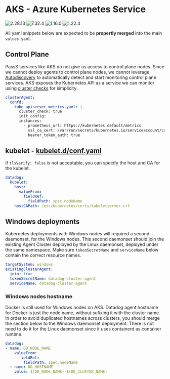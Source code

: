 # AKS - Azure Kubernetes Service

![2.28.13](https://img.shields.io/badge/Datadog%20chart-2.28.13-632ca6?labelColor=f0f0f0&logo=Helm&logoColor=0f1689)
![7.32.4](https://img.shields.io/badge/Agent-7.32.4-632ca6?&labelColor=f0f0f0&logo=Datadog&logoColor=632ca6)
![1.16.0](https://img.shields.io/badge/Cluster%20Agent-1.16.0-632ca6?labelColor=f0f0f0&logo=Datadog&logoColor=632ca6)
![1.22.4](https://img.shields.io/badge/AKS-1.22.4-0080ff?labelColor=f0f0f0&logo=Microsoft%20Azure&logoColor=0080ff)

All yaml snippets below are expected to be **propertly merged** into the main `values.yaml`.

## Control Plane

PassS services like AKS do not give us access to control plane nodes. Since we cannot deploy agents to control plane nodes, we cannot leverage [Autodiscovery](https://docs.datadoghq.com/agent/kubernetes/integrations/?tab=kubernetes) to automatically detect and start monitoring control plane services.
AKS exposes the Kubernetes API as a service we can monitor using [cluster checks](https://docs.datadoghq.com/agent/cluster_agent/clusterchecks/#static-configurations-in-files) for simplicity.

```yaml
clusterAgent:
  confd:
    kube_apiserver_metrics.yaml: |-
      cluster_check: true
      init_config:
      instances:
        - prometheus_url: https://kubernetes.default/metrics
          ssl_ca_cert: /var/run/secrets/kubernetes.io/serviceaccount/ca.crt
          bearer_token_auth: true
```

## kubelet - [kubelet.d/conf.yaml](https://github.com/DataDog/integrations-core/blob/master/kubelet/datadog_checks/kubelet/data/conf.yaml.example)

If `tlsVerify: false` is not acceptable, you can specify the host and CA for the kubelet.

```yaml
datadog:
  kubelet:
    host:
      valueFrom:
        fieldRef:
          fieldPath: spec.nodeName
    hostCAPath: /etc/kubernetes/certs/kubeletserver.crt
```

## Windows deployments

Kubernetes deployments with Windows nodes will required a second daemonset, for the Windows nodes. This second daemonset should join the existing Agent Cluster deployed by the Linux daemonset, deployed under the same namespace. Make sure `tokenSecretName` and `serviceName` below contain the correct resource names.

```yaml
targetSystem: windows
existingClusterAgent:  
  join: true
  tokenSecretName: datadog-cluster-agent
  serviceName: datadog-cluster-agent
```

### Windows nodes hostname

Docker is still used for Windows nodes on AKS. Datadog agent hostname for Docker is just the node name, without sufixing it with the cluster name. In order to avoid duplicated hostnames across clusters, you should merge the section below to the Windows daemonset deployment. There is not need to do it for the Linux daemonset since it uses containerd as container runtime.

```yaml
datadog:
- name: DD_NODE_NAME
    valueFrom:
      fieldRef:
        fieldPath: spec.nodeName
  - name: DD_HOSTNAME
    value: $(DD_NODE_NAME)-$(DD_CLUSTER_NAME)
```
